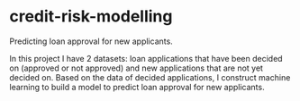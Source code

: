 # credit-risk-modelling
Predicting loan approval for new applicants.

In this project I have 2 datasets: loan applications that have been decided on (approved or not approved) and new applications that are not yet decided on.
Based on the data of decided applications, I construct machine learning to build a model to predict loan approval for new applicants. 